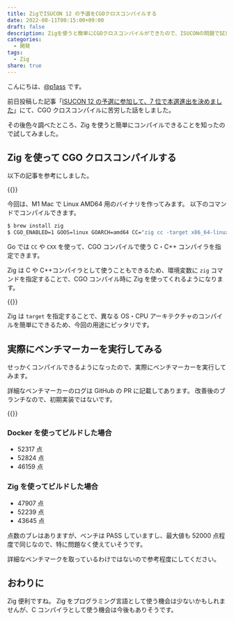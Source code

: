 ```yaml
---
title: ZigでISUCON 12 の予選をCGOクロスコンパイルする
date: 2022-08-11T00:15:00+09:00
draft: false
description: Zigを使うと簡単にCGOクロスコンパイルができたので、ISUCONの問題で試してベンチマーカーを実行シてみました。
categories:
  - 開発
tags:
  - Zig
share: true
---
```


こんにちは、[@p1ass](https://twitter.com/p1ass) です。

前日投稿した記事「[ISUCON 12 の予選に参加して、7 位で本選進出を決めました](http://localhost:60181/posts/isucon12/)」にて、CGO クロスコンパイルに苦労した話をしました。

その後色々調べたところ、Zig を使うと簡単にコンパイルできることを知ったので試してみました。

<!--more-->

## Zig を使って CGO クロスコンパイルする

以下の記事を参考にしました。

{{<ex-link url="https://zig.news/kristoff/building-sqlite-with-cgo-for-every-os-4cic">}}

今回は、M1 Mac で Linux AMD64 用のバイナリを作ってみます。
以下のコマンドでコンパイルできます。

```bash
$ brew install zig
$ CGO_ENABLED=1 GOOS=linux GOARCH=amd64 CC="zig cc -target x86_64-linux" CXX="zig c++ -target x86_64-linux" make isuports
```

Go では `CC` や `CXX` を使って、CGO コンパイルで使う C・C++ コンパイラを指定できます。

Zig は C や C++コンパイラとして使うこともできるため、環境変数に `zig` コマンドを指定することで、CGO コンパイル時に Zig を使ってくれるようになります。

{{<ex-link url="https://ziglearn.org/chapter-4/#zig-cc-zig-c">}}

Zig は `target` を指定することで、異なる OS・CPU アーキテクチャのコンパイルを簡単にできるため、今回の用途にピッタリです。

## 実際にベンチマーカーを実行してみる

せっかくコンパイルできるようになったので、実際にベンチマーカーを実行してみます。

詳細なベンチマーカーのログは GitHub の PR に記載してあります。
改善後のブランチなので、初期実装ではないです。

{{<ex-link url="https://github.com/saba-in-the-kettle/isucon12-qualify/pull/52">}}

### Docker を使ってビルドした場合

- 52317 点
- 52824 点
- 46159 点

### Zig を使ってビルドした場合

- 47907 点
- 52239 点
- 43645 点

点数のブレはありますが、ベンチは PASS していますし、最大値も 52000 点程度で同じなので、特に問題なく使えていそうです。

詳細なベンチマークを取っているわけではないので参考程度にしてください。

## おわりに

Zig 便利ですね。
Zig をプログラミング言語として使う機会は少ないかもしれませんが、C コンパイラとして使う機会は今後もありそうです。
